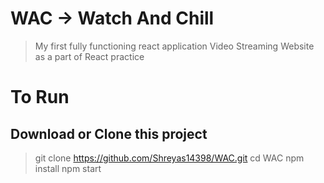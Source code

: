 # WAC -> Watch And Chill 

> My first fully functioning react application
> Video Streaming Website as a part of React practice

# To Run
## Download or Clone this project

> git clone https://github.com/Shreyas14398/WAC.git
> cd WAC
> npm install
> npm start
